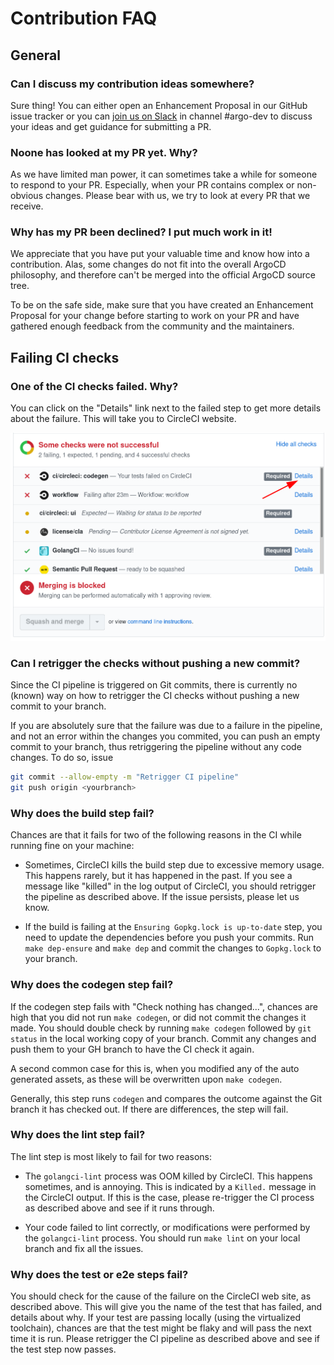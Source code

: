 # Contribution FAQ

## General

### Can I discuss my contribution ideas somewhere?

Sure thing! You can either open an Enhancement Proposal in our GitHub issue tracker or you can [join us on Slack](https://argoproj.github.io/community/join-slack) in channel #argo-dev to discuss your ideas and get guidance for submitting a PR.

### Noone has looked at my PR yet. Why?

As we have limited man power, it can sometimes take a while for someone to respond to your PR. Especially, when your PR contains complex or non-obvious changes. Please bear with us, we try to look at every PR that we receive.

### Why has my PR been declined? I put much work in it!

We appreciate that you have put your valuable time and know how into a contribution. Alas, some changes do not fit into the overall ArgoCD philosophy, and therefore can't be merged into the official ArgoCD source tree.

To be on the safe side, make sure that you have created an Enhancement Proposal for your change before starting to work on your PR and have gathered enough feedback from the community and the maintainers.

## Failing CI checks 

### One of the CI checks failed. Why?

You can click on the "Details" link next to the failed step to get more details about the failure. This will take you to CircleCI website.

![CircleCI pipeline](ci-pipeline-failed.png)

### Can I retrigger the checks without pushing a new commit?

Since the CI pipeline is triggered on Git commits, there is currently no (known) way on how to retrigger the CI checks without pushing a new commit to your branch.

If you are absolutely sure that the failure was due to a failure in the pipeline, and not an error within the changes you commited, you can push an empty commit to your branch, thus retriggering the pipeline without any code changes. To do so, issue

```bash
git commit --allow-empty -m "Retrigger CI pipeline"
git push origin <yourbranch>
```

### Why does the build step fail?

Chances are that it fails for two of the following reasons in the CI while running fine on your machine:

* Sometimes, CircleCI kills the build step due to excessive memory usage. This happens rarely, but it has happened in the past. If you see a message like "killed" in the log output of CircleCI, you should retrigger the pipeline as described above. If the issue persists, please let us know.

* If the build is failing at the `Ensuring Gopkg.lock is up-to-date` step, you need to update the dependencies before you push your commits. Run `make dep-ensure` and `make dep` and commit the changes to `Gopkg.lock` to your branch.

### Why does the codegen step fail?

If the codegen step fails with "Check nothing has changed...", chances are high that you did not run `make codegen`, or did not commit the changes it made. You should double check by running `make codegen` followed by `git status` in the local working copy of your branch. Commit any changes and push them to your GH branch to have the CI check it again.

A second common case for this is, when you modified any of the auto generated assets, as these will be overwritten upon `make codegen`.

Generally, this step runs `codegen` and compares the outcome against the Git branch it has checked out. If there are differences, the step will fail.

### Why does the lint step fail?

The lint step is most likely to fail for two reasons:

* The `golangci-lint` process was OOM killed by CircleCI. This happens sometimes, and is annoying. This is indicated by a `Killed.` message in the CircleCI output.
  If this is the case, please re-trigger the CI process as described above and see if it runs through.

* Your code failed to lint correctly, or modifications were performed by the `golangci-lint` process. You should run `make lint` on your local branch and fix all the issues.

### Why does the test or e2e steps fail?

You should check for the cause of the failure on the CircleCI web site, as described above. This will give you the name of the test that has failed, and details about why. If your test are passing locally (using the virtualized toolchain), chances are that the test might be flaky and will pass the next time it is run. Please retrigger the CI pipeline as described above and see if the test step now passes.